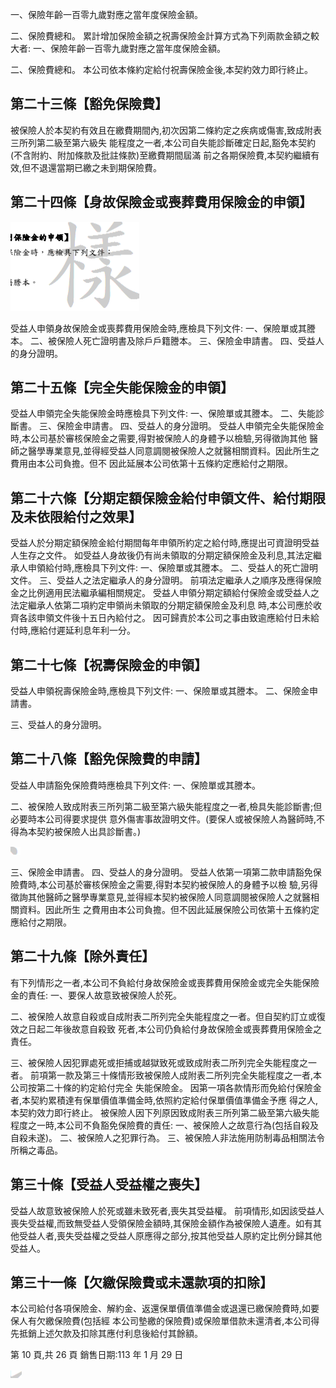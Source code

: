 一、保險年齡一百零九歲對應之當年度保險金額。

二、保險費總和。 累計增加保險金額之祝壽保險金計算方式為下列兩款金額之較大者: 一、保險年齡一百零九歲對應之當年度保險金額。

二、保險費總和。 本公司依本條約定給付祝壽保險金後,本契約效力即行終止。

## 第二十三條【豁免保險費】

被保險人於本契約有效且在繳費期間內,初次因第二條約定之疾病或傷害,致成附表三所列第二級至第六級失 能程度之一者,本公司自失能診斷確定日起,豁免本契約(不含附約、附加條款及批註條款)至繳費期間屆滿 前之各期保險費,本契約繼續有效,但不退還當期已繳之未到期保險費。

## 第二十四條【身故保險金或喪葬費用保險金的申領】

![0_Image_0.Png](0_Image_0.Png)

受益人申領身故保險金或喪葬費用保險金時,應檢具下列文件: 一、保險單或其謄本。 二、被保險人死亡證明書及除戶戶籍謄本。 三、保險金申請書。 四、受益人的身分證明。

## 第二十五條【完全失能保險金的申領】

受益人申領完全失能保險金時應檢具下列文件: 一、保險單或其謄本。 二、失能診斷書。 三、保險金申請書。 四、受益人的身分證明。 受益人申領完全失能保險金時,本公司基於審核保險金之需要,得對被保險人的身體予以檢驗,另得徵詢其他 醫師之醫學專業意見,並得經受益人同意調閱被保險人之就醫相關資料。因此所生之費用由本公司負擔。但不 因此延展本公司依第十五條約定應給付之期限。

## 第二十六條【分期定額保險金給付申領文件、給付期限及未依限給付之效果】

受益人於分期定額保險金給付期間每年申領所約定之給付時,應提出可資證明受益人生存之文件。 如受益人身故後仍有尚未領取的分期定額保險金及利息,其法定繼承人申領給付時,應檢具下列文件: 一、保險單或其謄本。 二、受益人的死亡證明文件。 三、受益人之法定繼承人的身分證明。 前項法定繼承人之順序及應得保險金之比例適用民法繼承編相關規定。 受益人申領分期定額給付保險金或受益人之法定繼承人依第二項約定申領尚未領取的分期定額保險金及利息 時,本公司應於收齊各該申領文件後十五日內給付之。 因可歸責於本公司之事由致逾應給付日未給付時,應給付遲延利息年利一分。

## 第二十七條【祝壽保險金的申領】

受益人申領祝壽保險金時,應檢具下列文件: 一、保險單或其謄本。 二、保險金申請書。

三、受益人的身分證明。

## 第二十八條【豁免保險費的申請】

受益人申請豁免保險費時應檢具下列文件: 一、保險單或其謄本。

二、被保險人致成附表三所列第二級至第六級失能程度之一者,檢具失能診斷書;但必要時本公司得要求提供 意外傷害事故證明文件。(要保人或被保險人為醫師時,不得為本契約被保險人出具診斷書。)

![1_image_0.png](1_image_0.png)

三、保險金申請書。 四、受益人的身分證明。 受益人依第一項第二款申請豁免保險費時,本公司基於審核保險金之需要,得對本契約被保險人的身體予以檢 驗,另得徵詢其他醫師之醫學專業意見,並得經本契約被保險人同意調閱被保險人之就醫相關資料。因此所生 之費用由本公司負擔。但不因此延展保險公司依第十五條約定應給付之期限。

## 第二十九條【除外責任】

有下列情形之一者,本公司不負給付身故保險金或喪葬費用保險金或完全失能保險金的責任: 一、要保人故意致被保險人於死。

二、被保險人故意自殺或自成附表二所列完全失能程度之一者。但自契約訂立或復效之日起二年後故意自殺致 死者,本公司仍負給付身故保險金或喪葬費用保險金之責任。

三、被保險人因犯罪處死或拒捕或越獄致死或致成附表二所列完全失能程度之一者。 前項第一款及第三十條情形致被保險人成附表二所列完全失能程度之一者,本公司按第二十條的約定給付完全 失能保險金。 因第一項各款情形而免給付保險金者,本契約累積達有保單價值準備金時,依照約定給付保單價值準備金予應 得之人,本契約效力即行終止。 被保險人因下列原因致成附表三所列第二級至第六級失能程度之一時,本公司不負豁免保險費的責任: 一、被保險人之故意行為(包括自殺及自殺未遂)。 二、被保險人之犯罪行為。 三、被保險人非法施用防制毒品相關法令所稱之毒品。

## 第三十條【受益人受益權之喪失】

受益人故意致被保險人於死或雖未致死者,喪失其受益權。 前項情形,如因該受益人喪失受益權,而致無受益人受領保險金額時,其保險金額作為被保險人遺產。如有其 他受益人者,喪失受益權之受益人原應得之部分,按其他受益人原約定比例分歸其他受益人。

## 第三十一條【欠繳保險費或未還款項的扣除】

本公司給付各項保險金、解約金、返還保單價值準備金或退還已繳保險費時,如要保人有欠繳保險費(包括經 本公司墊繳的保險費)或保險單借款未還清者,本公司得先抵銷上述欠款及扣除其應付利息後給付其餘額。

第 10 頁,共 26 頁 銷售日期:113 年 1 月 29 日

![1_image_1.png](1_image_1.png)

